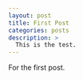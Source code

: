 ```yaml
---
layout: post
title: First Post
categories: posts
description: >
  This is the test.
---
```

For the first post.
